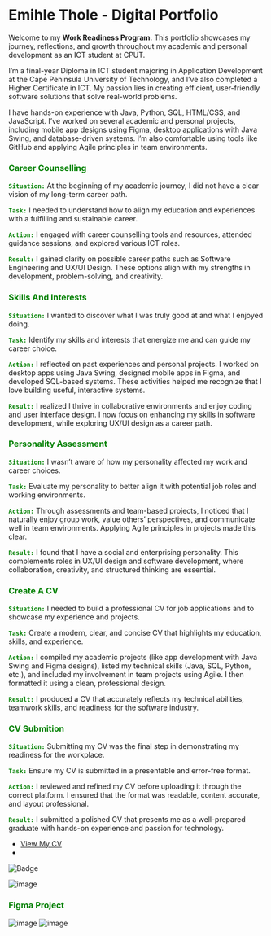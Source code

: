 # Emihle Thole - Digital Portfolio


Welcome to my **Work Readiness Program**. This portfolio showcases my journey, reflections, and growth throughout my academic and personal development as an ICT student at CPUT.

I’m a final-year Diploma in ICT student majoring in Application Development at the Cape Peninsula University of Technology, and I’ve also completed a Higher Certificate in ICT. My passion lies in creating efficient, user-friendly software solutions that solve real-world problems.

I have hands-on experience with Java, Python, SQL, HTML/CSS, and JavaScript. I’ve worked on several academic and personal projects, including mobile app designs using Figma, desktop applications with Java Swing, and database-driven systems. I’m also comfortable using tools like GitHub and applying Agile principles in team environments.


<h3 style="color : green"> Career Counselling </h3>

<code style="color : green">**Situation:**</code>
At the beginning of my academic journey, I did not have a clear vision of my long-term career path.


<code style="color : green">**Task:**</code>
I needed to understand how to align my education and experiences with a fulfilling and sustainable career.

 
 <code style="color : green">**Action:**</code>
I engaged with career counselling tools and resources, attended guidance sessions, and explored various ICT roles.


<code style="color : green">**Result:**</code>
I gained clarity on possible career paths such as Software Engineering and UX/UI Design. These options align with my strengths in development, problem-solving, and creativity.



<h3 style="color : green"> Skills And Interests </h3>
 
 

<code style="color : green">**Situation:**</code>
I wanted to discover what I was truly good at and what I enjoyed doing.

<code style="color : green">**Task:**</code>
Identify my skills and interests that energize me and can guide my career choice.

<code style="color : green">**Action:**</code>
I reflected on past experiences and personal projects. I worked on desktop apps using Java Swing, designed mobile apps in Figma, and developed SQL-based systems. These activities helped me recognize that I love building useful, interactive systems.

<code style="color : green">**Result:**</code>
I realized I thrive in collaborative environments and enjoy coding and user interface design. I now focus on enhancing my skills in software development, while exploring UX/UI design as a career path.




<h3 style="color : green"> Personality Assessment </h3>



<code style="color : green">**Situation:**</code>
I wasn’t aware of how my personality affected my work and career choices.

<code style="color : green">**Task:**</code>
Evaluate my personality to better align it with potential job roles and working environments.

<code style="color : green">**Action:**</code>
Through assessments and team-based projects, I noticed that I naturally enjoy group work, value others’ perspectives, and communicate well in team environments. Applying Agile principles in projects made this clear.

<code style="color : green">**Result:**</code>
I found that I have a social and enterprising personality. This complements roles in UX/UI design and software development, where collaboration, creativity, and structured thinking are essential.




 <h3 style="color : green"> Create A CV </h3>
 


<code style="color : green">**Situation:**</code>
I needed to build a professional CV for job applications and to showcase my experience and projects.

<code style="color : green">**Task:**</code>
Create a modern, clear, and concise CV that highlights my education, skills, and experience.

<code style="color : green">**Action:**</code>
I compiled my academic projects (like app development with Java Swing and Figma designs), listed my technical skills (Java, SQL, Python, etc.), and included my involvement in team projects using Agile. I then formatted it using a clean, professional design.

<code style="color : green">**Result:**</code>
I produced a CV that accurately reflects my technical abilities, teamwork skills, and readiness for the software industry.





 <h3 style="color : green"> CV Submition </h3>


 
<code style="color : green">**Situation:**</code>
Submitting my CV was the final step in demonstrating my readiness for the workplace.

<code style="color : green">**Task:**</code>
Ensure my CV is submitted in a presentable and error-free format.

<code style="color : green">**Action:**</code>
I reviewed and refined my CV before uploading it through the correct platform. I ensured that the format was readable, content accurate, and layout professional.

<code style="color : green">**Result:**</code>
I submitted a polished CV that presents me as a well-prepared graduate with hands-on experience and passion for technology.

- [View My CV](Emihle_Thole_CV.pff)
- 
![Badge](https://img.shields.io/badge/My%20Evidence-blue)


![image](https://github.com/user-attachments/assets/48c83bd2-6b7b-47ed-9fab-8458990717a7)


 <h3 style="color : green"> Figma Project </h3>
 
![image](https://github.com/user-attachments/assets/3ba0a72c-335d-44ed-9a18-3a5467078c93)
![image](https://github.com/user-attachments/assets/cf3d0f2c-223e-4348-81f2-4c161df09f10)

















